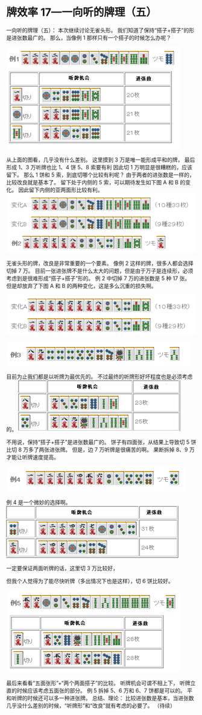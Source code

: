 # 牌效率 17—一向听的牌理（五）

一向听的牌理（五）：  本次继续讨论无雀头形。  我们知道了保持“搭子+搭子”的形是进张数最广的。 那么，当像例 1 那样只有一个搭子的时候怎么办呢？

![image](./output/image_page82_6.png)

从上面的图看，几乎没有什么差别。 这里摸到 3 万是唯一能形成平和的牌， 最后形成 1、3 万听牌也比 1、4 饼 5、8 索要有利 因此切 1 万明显是很糟糕的，应该留下。  那么 1 饼和 5 索，到底切哪个比较有利呢？ 由于两者的进张数是一样的，比较改良就是基本了。  留下处于内侧的 5 索，可以期待发生如下图 A 和 B 的变化。 因此留下内侧的亚两面形比较有利。
![image](./output/image_page82_7.png)

 无雀头形的牌，改良是非常重要的一个要素。 像例 2 这样的牌，很多人都会选择切掉 7 万。 目前一张进张牌不是什么太大的问题，但是由于万子是连续形，必须考虑到是很难形成“搭子+搭子”形的。  例 2 中切掉 7 万的进张数是 5 种 17 张。 但是却放弃了下图 A 和 B 的两种变化，这是多么沉重的损失啊。

![image](./output/image_page83_12.png)

![image](./output/image_page83_13.png)

目前为止我们都是以听牌为最优先的。 不过最终的听牌形好坏程度也是必须考虑的。
![image](./output/image_page83_14.png)

 不用说，保持“搭子+搭子”是进张数最广的。 饼子有四面张，从结果上导致切 5 饼比切 8 万多了两张进张牌。  但是，边 7 万听牌是很痛苦的啊。 果断拆掉 8、9 万才能让听牌速度提高。

![image](./output/image_page83_15.png)

例 4 是一个微妙的选择啊。
![image](./output/image_page83_16.png)

 一定要保证两面听牌的话，这里切 3 万比较好，

但我个人觉得为了能尽快听牌（多出情况下也是这样），切 6 饼比较好。

![image](./output/image_page84_8.png)

最后来看看“五面张形”+“两个两面搭子”的比较。 听牌机会可谓不相上下， 听牌立直的时候应该考虑五面张的部分。  例 5 拆掉 5、6 万和 6、7 饼都是可以的。 平和听牌的时候还可以多一种进张牌。  总结、理论： 比较进张数是基本，当进张数几乎没什么差别的时候，“听牌形”和“改良”就有考虑的必要了。   （待续）